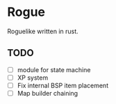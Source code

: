 # Rogue
Roguelike written in rust.

## TODO
- [ ] module for state machine
- [ ] XP system
- [ ] Fix internal BSP item placement
- [ ] Map builder chaining

